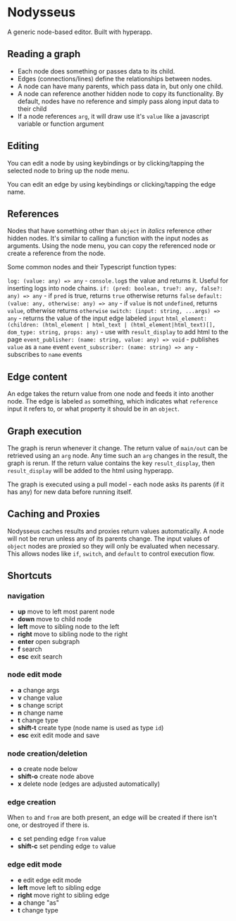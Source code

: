 # Nodysseus

A generic node-based editor. Built with hyperapp.

## Reading a graph

- Each node does something or passes data to its child. 
- Edges (connections/lines) define the relationships between nodes. 
- A node can have many parents, which pass data in, but only one child. 
- A node can reference another hidden node to copy its functionality. By default, nodes have no reference and simply pass along input data to their child
- If a node references `arg`, it will draw use it's `value` like a javascript variable or function argument

## Editing

You can edit a node by using keybindings or by clicking/tapping the selected node to bring up the node menu.

You can edit an edge by using keybindings or clicking/tapping the edge name.

## References

Nodes that have something other than `object` in *italics* reference other hidden nodes. It's similar to calling a function with the input nodes as arguments. Using the node menu, you can copy the referenced node or create a reference from the node.

Some common nodes and their Typescript function types:

`log: (value: any) => any` - `console.log`s the value and returns it. Useful for inserting logs into node chains.
`if: (pred: boolean, true?: any, false?: any) => any` - if `pred` is true, returns `true` otherwise returns `false`
`default: (value: any, otherwise: any) => any` - if `value` is not `undefined`, returns `value`, otherwise returns `otherwise`
`switch: (input: string, ...args) => any` - returns the value of the input edge labeled `input`
`html_element: (children: (html_element | html_text | (html_element|html_text)[], dom_type: string, props: any)` - use with `result_display` to add html to the page
`event_publisher: (name: string, value: any) => void` - publishes `value` as a `name` event
`event_subscriber: (name: string) => any` - subscribes to `name` events

## Edge content
An edge takes the return value from one node and feeds it into another node. The edge is labeled `as` something, which indicates what `reference` input it refers to, or what property it should be in an `object`.

## Graph execution

The graph is rerun whenever it change. The return value of `main/out` can be retrieved using an `arg` node. Any time such an `arg` changes in the result, the graph is rerun. If the return value contains the key `result_display`, then `result_display` will be added to the html using hyperapp.

The graph is executed using a pull model - each node asks its parents (if it has any) for new data before running itself.

## Caching and Proxies

Nodysseus caches results and proxies return values automatically. A node will not be rerun unless any of its parents change. The input values of `object` nodes are proxied so they will only be evaluated when necessary. This allows nodes like `if`, `switch`, and `default` to control execution flow.

## Shortcuts

### navigation

- **up** move to left most parent node
- **down** move to child node
- **left** move to sibling node to the left
- **right** move to sibling node to the right
- **enter** open subgraph
- **f** search
- **esc** exit search

### node edit mode

- **a** change args
- **v** change value
- **s** change script
- **n** change name
- **t** change type
- **shift-t** create type (node name is used as type `id`)
- **esc** exit edit mode and save

### node creation/deletion
- **o** create node below
- **shift-o** create node above
- **x** delete node (edges are adjusted automatically)

### edge creation

When `to` and `from` are both present, an edge will be created if there isn't one, or destroyed if there is.

- **c** set pending edge `from` value
- **shift-c** set pending edge `to` value


### edge edit mode

- **e** edit edge edit mode
- **left** move left to sibling edge
- **right** move right to sibling edge
- **a** change "as"
- **t** change type